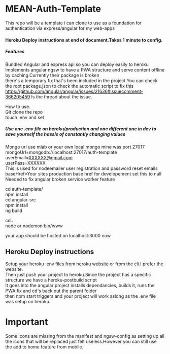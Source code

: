 # MEAN-Auth-Template
This repo will be a template i can clone to use as a foundation for authentication via express/angular for my web-apps  

#### Heroku Deploy instructions at end of document.Takes 1 minute to config.

##### Features
Bundled Angular and express api so you can deploy easily to heroku  
Implements angular ngsw to have a PWA structure and serve content offline by caching.Currently their package is broken  
there's a temporary fix that's been included in the project.You can check the root package.json to check the automatic script to fix this
https://github.com/angular/angular/issues/21636#issuecomment-366205459 Is the thread about the issue.


How to use.  
Git clone the repo  
touch .env and set  
##### Use one .env file on heroku/production and one different one in dev to save yourself the hassle of constantly changing values
Mongo url use mlab or your own local mongo mine was port 27017   
mongoUrl=mongodb://localhost:27017/auth-template  
userEmail=XXXXXX@gmail.com    
userPass=XXXXXX  
This is used for nodeemailer user registration and password reset emails  
baseHref=Your sites production base href for developement set this to null  
Needed to fix angular broken service worker feature

cd auth-template/  
npm install  
cd angular-src  
npm install  
ng build  

cd..  
node or nodemon bin/www  

your app should be hosted on localhost:3000 now  


## Heroku Deploy instructions

Setup your heroku .env files from heroku website or from the cli.I prefer the website.  
Then just push your project to heroku.Since the project has a specific structure we have a heroku-postbuild script  
It goes into the angular project installs dependancies, builds it, runs the PWA fix and cd's back out the parent folder  
then npm start triggers and your project will work aslong as the .env file was setup on heroku.


# Important  
Some icons are missing from the manifest and ngsw-config as setting up all the icons that will be replaced just felt useless.However you can still use  
the add to home feature from mobile.


